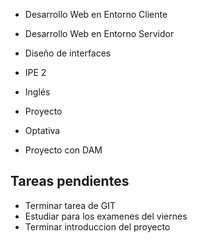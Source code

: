 - Desarrollo Web en Entorno Cliente
- Desarrollo Web en Entorno Servidor 
- Diseño de interfaces
- IPE 2
- Inglés
- Proyecto
- Optativa

- Proyecto con DAM


## Tareas pendientes

- Terminar tarea de GIT
- Estudiar para los examenes del viernes
- Terminar introduccion del proyecto
